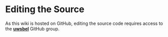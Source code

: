 # Editing the Source

As this wiki is hosted on GitHub, editing the source code requires access
to the [**uwsbel**](https://github.com/uwsbel) GitHub group.



